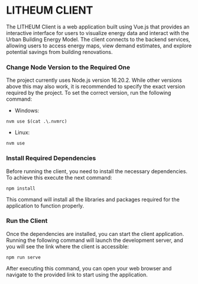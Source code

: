 # LITHEUM CLIENT

The LITHEUM Client is a web application built using Vue.js that provides an interactive interface for users to visualize energy data and interact with the Urban Building Energy Model. The client connects to the backend services, allowing users to access energy maps, view demand estimates, and explore potential savings from building renovations.

### Change Node Version to the Required One

The project currently uses Node.js version 16.20.2. While other versions above this may also work, it is recommended to specify the exact version required by the project. To set the correct version, run the following command:

- Windows:
```
nvm use $(cat .\.nvmrc)
```

- Linux:
```
nvm use
```

### Install Required Dependencies

Before running the client, you need to install the necessary dependencies. To achieve this execute the next command: 

```
npm install
```

This command will install all the libraries and packages required for the application to function properly.

### Run the Client

Once the dependencies are installed, you can start the client application. Running the following command will launch the development server, and you will see the link where the client is accessible:

```
npm run serve
```

After executing this command, you can open your web browser and navigate to the provided link to start using the application.

